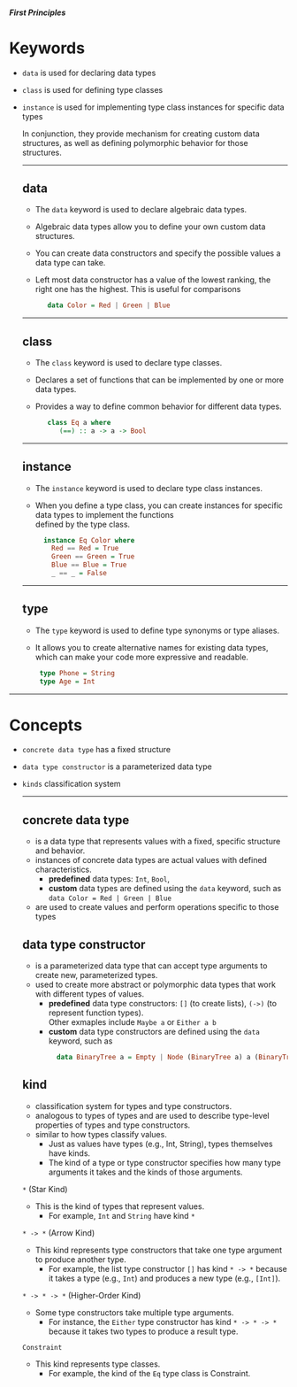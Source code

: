 ##### First Principles

# Keywords 
* `data` is used for declaring data types 
* `class` is used for defining type classes
* `instance` is used for implementing type class instances for specific data types

  In conjunction, they provide mechanism for creating custom data structures, as well as defining polymorphic behavior for those structures.

  ---

  ## data
    * The `data` keyword is used to declare algebraic data types. 
    * Algebraic data types allow you to define your own custom data structures. 
    * You can create data constructors and specify the possible values a data type can take.
    * Left most data constructor has a value of the lowest ranking, the right one has the highest. This is useful for comparisons

      ```haskell
         data Color = Red | Green | Blue
      ```

  ---

  ## class
  * The `class` keyword is used to declare type classes. 
  * Declares a set of functions that can be implemented by one or more data types. 
  * Provides a way to define common behavior for different data types.
 
    ```haskell
       class Eq a where
          (==) :: a -> a -> Bool
    ```

  ---

  ## instance
    * The `instance` keyword is used to declare type class instances. 
    * When you define a type class, you can create instances for specific data types to implement the functions   
      defined by the type class.

      ```haskell
        instance Eq Color where
          Red == Red = True
          Green == Green = True
          Blue == Blue = True
          _ == _ = False
      ```

  ---

  ## type
    * The `type` keyword is used to define type synonyms or type aliases. 
    * It allows you to create alternative names for existing data types, which can make your code more expressive and readable.

      ```haskell
       type Phone = String
       type Age = Int
      ```

---

# Concepts
* `concrete data type`  has a fixed structure
* `data type constructor` is a parameterized data type
* `kinds` classification system

  ---
  
  ## concrete data type

    * is a data type that represents values with a fixed, specific structure and behavior.
    * instances of concrete data types are actual values with defined characteristics.
      - **predefined** data types: `Int`, `Bool`, 
      - **custom** data types are defined using the `data` keyword, such as `data Color = Red | Green | Blue`
    * are used to create values and perform operations specific to those types

  ## data type constructor

    * is a parameterized data type that can accept type arguments to create new, parameterized types.
    * used to create more abstract or polymorphic data types that work with different types of values.
      - **predefined** data type constructors: `[]` (to create lists), `(->)` (to represent function types).<br>
        Other exmaples include `Maybe a` or `Either a b`
      - **custom** data type constructors are defined using the `data` keyword, such as 
        ```haskell
          data BinaryTree a = Empty | Node (BinaryTree a) a (BinaryTree a)
        ```
  ## kind

    * classification system for types and type constructors. 
    * analogous to types of types and are used to describe type-level properties of types and type constructors.
    * similar to how types classify values.
      - Just as values have types (e.g., Int, String), types themselves have kinds. 
      - The kind of a type or type constructor specifies how many type arguments it takes and the kinds of those arguments.


  `*` (Star Kind)
    * This is the kind of types that represent values. 
      - For example, `Int` and `String` have kind `*`

  `* -> *` (Arrow Kind)
    * This kind represents type constructors that take one type argument to produce another type. 
      - For example, the list type constructor `[]` has kind `* -> *` because it takes a type (e.g., `Int`) and produces a new type (e.g., `[Int]`).

  `* -> * -> *` (Higher-Order Kind)
    * Some type constructors take multiple type arguments. 
      - For instance, the `Either` type constructor has kind `* -> * -> *` because it takes two types to produce a result type.

  `Constraint`
    * This kind represents type classes. 
      - For example, the kind of the `Eq` type class is Constraint.